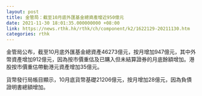 ```yaml
---
layout: post
title: 金管局：截至10月底外匯基金總資產增近950億元
date: 2021-11-30 18:01:35.000000000 +08:00
link: https://news.rthk.hk/rthk/ch/component/k2/1622129-20211130.htm
categories: rthk
---
```


金管局公布，截至10月底外匯基金總資產46273億元，按月增加947億元，其中外幣資產增加912億元，因為按市價重估及已購入但未結算證券的月底餘額增加。港股按市價重估帶動港元資產增加35億元。

貨幣發行局帳目顯示，10月底貨幣基礎21206億元，按月增加28億元，因為負債證明書總額增加。　

